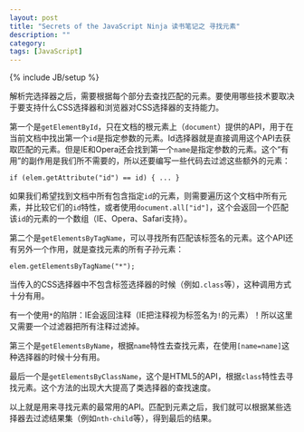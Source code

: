 ```yaml
---
layout: post
title: "Secrets of the JavaScript Ninja 读书笔记之 寻找元素"
description: ""
category: 
tags: [JavaScript]
---
```

{% include JB/setup %}

解析完选择器之后，需要根据每个部分去查找匹配的元素。要使用哪些技术要取决于要支持什么CSS选择器和浏览器对CSS选择器的支持能力。

第一个是`getElementById`，只在文档的根元素上（`document`）提供的API，用于在当前文档中找出第一个`id`是指定参数的元素。Id选择器就是直接调用这个API去获取匹配的元素。但是IE和Opera还会找到第一个`name`是指定参数的元素。这个“有用”的副作用是我们所不需要的，所以还要编写一些代码去过滤这些额外的元素：

    if (elem.getAttribute("id") == id) { ... }

如果我们希望找到文档中所有包含指定`id`的元素，则需要遍历这个文档中所有元素，并比较它们的`id`特性，或者使用`document.all["id"]`，这个会返回一个匹配该`id`的元素的一个数组（IE、Opera、Safari支持）。

第二个是`getElementsByTagName`，可以寻找所有匹配该标签名的元素。这个API还有另外一个作用，就是查找元素的所有子孙元素：

    elem.getElementsByTagName("*");

当传入的CSS选择器中不包含标签选择器的时候（例如`.class`等），这种调用方式十分有用。

有一个使用`*`的陷阱：IE会返回注释（IE把注释视为标签名为`!`的元素）！所以这里又需要一个过滤器把所有注释过滤掉。

第三个是`getElementsByName`，根据`name`特性去查找元素，在使用`[name=name]`这种选择器的时候十分有用。

最后一个是`getElementsByClassName`，这个是HTML5的API，根据`class`特性去寻找元素。这个方法的出现大大提高了类选择器的查找速度。

以上就是用来寻找元素的最常用的API。匹配到元素之后，我们就可以根据某些选择器去过滤结果集（例如`nth-child`等），得到最后的结果。
